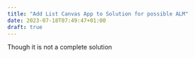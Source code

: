 ```yaml
---
title: "Add List Canvas App to Solution for possible ALM"
date: 2023-07-18T07:49:47+01:00
draft: true
---
```


Though it is not a complete solution 
